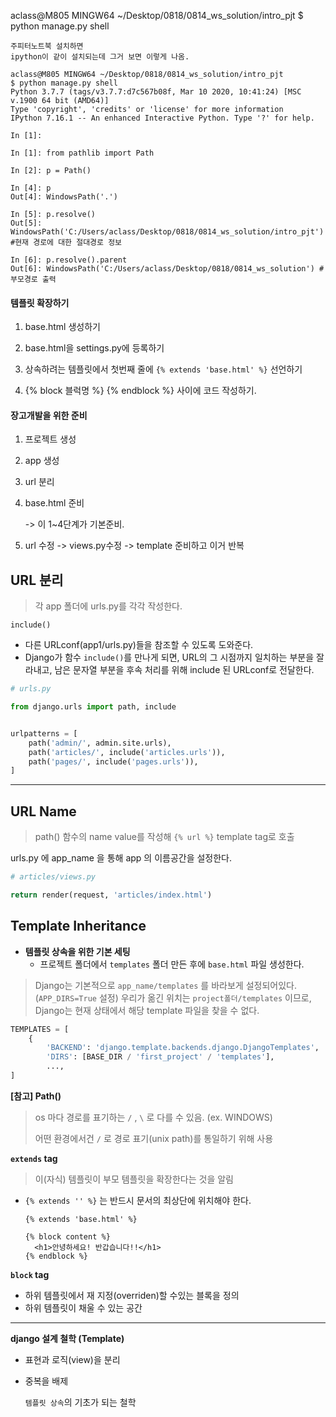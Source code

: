 aclass@M805 MINGW64 ~/Desktop/0818/0814_ws_solution/intro_pjt
$ python manage.py shell





```
주피터노트북 설치하면 
ipython이 같이 설치되는데 그거 보면 이렇게 나옴.
```

```
aclass@M805 MINGW64 ~/Desktop/0818/0814_ws_solution/intro_pjt
$ python manage.py shell
Python 3.7.7 (tags/v3.7.7:d7c567b08f, Mar 10 2020, 10:41:24) [MSC v.1900 64 bit (AMD64)]
Type 'copyright', 'credits' or 'license' for more information
IPython 7.16.1 -- An enhanced Interactive Python. Type '?' for help.

In [1]: 

```



```
In [1]: from pathlib import Path

In [2]: p = Path()

In [4]: p
Out[4]: WindowsPath('.')

In [5]: p.resolve()
Out[5]: WindowsPath('C:/Users/aclass/Desktop/0818/0814_ws_solution/intro_pjt') #현재 경로에 대한 절대경로 정보

In [6]: p.resolve().parent
Out[6]: WindowsPath('C:/Users/aclass/Desktop/0818/0814_ws_solution') #부모경로 출력
```



#### 템플릿 확장하기

1. base.html 생성하기

2. base.html을 settings.py에 등록하기

3. 상속하려는 템플릿에서 첫번째 줄에 `{% extends 'base.html' %}` 선언하기

4. {% block 블럭명 %} {% endblock %} 사이에 코드 작성하기.



#### 장고개발을 위한 준비

1. 프로젝트 생성

2. app 생성

3. url 분리

4. base.html 준비

   -> 이 1~4단계가 기본준비.

5. url 수정 -> views.py수정 -> template 준비하고 이거 반복







## URL 분리

> 각 app 폴더에 urls.py를 각각 작성한다. 

`include()`

- 다른 URLconf(app1/urls.py)들을 참조할 수 있도록 도와준다.
- Django가 함수 `include()`를 만나게 되면, URL의 그 시점까지 일치하는 부분을 잘라내고, 남은 문자열 부분을 후속 처리를 위해 include 된 URLconf로 전달한다.





```python
# urls.py

from django.urls import path, include


urlpatterns = [
    path('admin/', admin.site.urls),
    path('articles/', include('articles.urls')),
    path('pages/', include('pages.urls')),
]
```





---



## URL Name

> path() 함수의 name value를 작성해 `{% url %}` template tag로 호출

urls.py 에 app_name 을 통해 app 의 이름공간을 설정한다.

```python
# articles/views.py 

return render(request, 'articles/index.html')
```





## Template Inheritance

- **템플릿 상속을 위한 기본 세팅**
  - 프로젝트 폴더에서 `templates` 폴더 만든 후에 `base.html` 파일 생성한다.

> Django는 기본적으로 `app_name/templates` 를 바라보게 설정되어있다. (`APP_DIRS=True` 설정) 우리가 옮긴 위치는 `project폴더/templates` 이므로, Django는 현재 상태에서 해당 template 파일을 찾을 수 없다.



```python
TEMPLATES = [
    {
        'BACKEND': 'django.template.backends.django.DjangoTemplates',
        'DIRS': [BASE_DIR / 'first_project' / 'templates'],
        ...,
]
```



**[참고] Path()** 

> os 마다 경로를 표기하는 `/` , `\` 로 다를 수 있음. (ex. WINDOWS) 
>
> 어떤 환경에서건 `/` 로 경로 표기(unix path)를 통일하기 위해 사용
>





**`extends` tag**

> 이(자식) 템플릿이 부모 템플릿을 확장한다는 것을 알림

- `{% extends '' %}` 는 반드시 문서의 최상단에 위치해야 한다.

  ```django
  {% extends 'base.html' %}
  
  {% block content %}
    <h1>안녕하세요! 반갑습니다!!</h1>
  {% endblock %}
  ```



**`block` tag**

- 하위 템플릿에서 재 지정(overriden)할 수있는 블록을 정의
- 하위 템플릿이 채울 수 있는 공간



-------------------



**django 설계 철학 (Template)**

- 표현과 로직(view)을 분리

- 중복을 배제

   `템플릿 상속`의 기초가 되는 철학